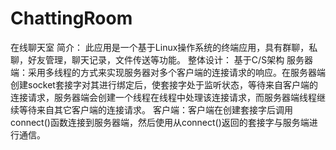 # ChattingRoom
在线聊天室
简介：
    此应用是一个基于Linux操作系统的终端应用，具有群聊，私聊，好友管理，聊天记录，文件传送等功能。 
整体设计：
    基于C/S架构
    服务器端：采用多线程的方式来实现服务器对多个客户端的连接请求的响应。在服务器端创建socket套接字对其进行绑定后，使套接字处于监听状态，等待来自客户端的连接请求，服务器端会创建一个线程在线程中处理该连接请求，而服务器端线程继续等待来自其它客户端的连接请求。 
    客户端：客户端在创建套接字后调用connect()函数连接到服务器端，然后使用从connect()返回的套接字与服务端进行通信。
    
